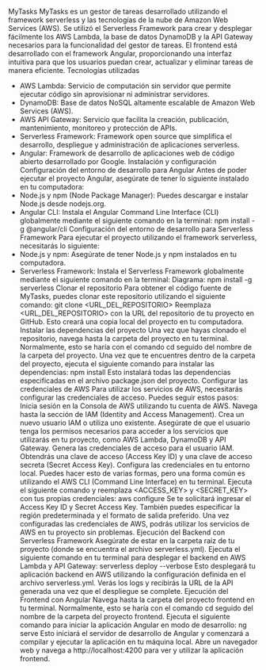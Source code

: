 MyTasks
MyTasks es un gestor de tareas desarrollado utilizando el framework serverless y las tecnologías de la nube de Amazon Web Services (AWS). Se utilizó el Serverless Framework para crear y desplegar fácilmente los AWS Lambda, la base de datos DynamoDB y la API Gateway necesarios para la funcionalidad del gestor de tareas. El frontend está desarrollado con el framework Angular, proporcionando una interfaz intuitiva para que los usuarios puedan crear, actualizar y eliminar tareas de manera eficiente.
Tecnologías utilizadas
- AWS Lambda: Servicio de computación sin servidor que permite ejecutar código sin aprovisionar ni administrar servidores.
- DynamoDB: Base de datos NoSQL altamente escalable de Amazon Web Services (AWS).
- AWS API Gateway: Servicio que facilita la creación, publicación, mantenimiento, monitoreo y protección de APIs.
- Serverless Framework: Framework open source que simplifica el desarrollo, despliegue y administración de aplicaciones serverless.
- Angular: Framework de desarrollo de aplicaciones web de código abierto desarrollado por Google.
Instalación y configuración
Configuración del entorno de desarrollo para Angular
Antes de poder ejecutar el proyecto Angular, asegúrate de tener lo siguiente instalado en tu computadora:
- Node.js y npm (Node Package Manager): Puedes descargar e instalar Node.js desde nodejs.org.
- Angular CLI: Instala el Angular Command Line Interface (CLI) globalmente mediante el siguiente comando en la terminal: npm install -g @angular/cli
Configuración del entorno de desarrollo para Serverless Framework
Para ejecutar el proyecto utilizando el framework serverless, necesitarás lo siguiente:
- Node.js y npm: Asegúrate de tener Node.js y npm instalados en tu computadora.
- Serverless Framework: Instala el Serverless Framework globalmente mediante el siguiente comando en la terminal:
Diagrama: npm install -g serverless
Clonar el repositorio
Para obtener el código fuente de MyTasks, puedes clonar este repositorio utilizando el siguiente comando: git clone <URL_DEL_REPOSITORIO>
Reemplaza <URL_DEL_REPOSITORIO> con la URL del repositorio de tu proyecto en GitHub. Esto creará una copia local del proyecto en tu computadora.
Instalar las dependencias del proyecto
Una vez que hayas clonado el repositorio, navega hasta la carpeta del proyecto en tu terminal. Normalmente, esto se haría con el comando cd seguido del nombre de la carpeta del proyecto.
Una vez que te encuentres dentro de la carpeta del proyecto, ejecuta el siguiente comando para instalar las dependencias: npm install
Esto instalará todas las dependencias especificadas en el archivo package.json del proyecto.
Configurar las credenciales de AWS
Para utilizar los servicios de AWS, necesitarás configurar las credenciales de acceso. Puedes seguir estos pasos:
Inicia sesión en la Consola de AWS utilizando tu cuenta de AWS.
Navega hasta la sección de IAM (Identity and Access Management).
Crea un nuevo usuario IAM o utiliza uno existente. Asegúrate de que el usuario tenga los permisos necesarios para acceder a los servicios que utilizarás en tu proyecto, como AWS Lambda, DynamoDB y API Gateway.
Genera las credenciales de acceso para el usuario IAM. Obtendrás una clave de acceso (Access Key ID) y una clave de acceso secreta (Secret Access Key).
Configura las credenciales en tu entorno local. Puedes hacer esto de varias formas, pero una forma común es utilizando el AWS CLI (Command Line Interface) en tu terminal. Ejecuta el siguiente comando y reemplaza <ACCESS_KEY> y <SECRET_KEY> con tus propias credenciales: aws configure
Se te solicitará ingresar el Access Key ID y Secret Access Key. También puedes especificar la región predeterminada y el formato de salida preferido.
Una vez configuradas las credenciales de AWS, podrás utilizar los servicios de AWS en tu proyecto sin problemas.
Ejecución del Backend con Serverless Framework
Asegúrate de estar en la carpeta raíz de tu proyecto (donde se encuentra el archivo serverless.yml).
Ejecuta el siguiente comando en tu terminal para desplegar el backend en AWS Lambda y API Gateway: serverless deploy --verbose
Esto desplegará tu aplicación backend en AWS utilizando la configuración definida en el archivo serverless.yml. Verás los logs y recibirás la URL de la API generada una vez que el despliegue se complete.
Ejecución del Frontend con Angular
Navega hasta la carpeta del proyecto frontend en tu terminal. Normalmente, esto se haría con el comando cd seguido del nombre de la carpeta del proyecto frontend.
Ejecuta el siguiente comando para iniciar la aplicación Angular en modo de desarrollo: ng serve
Esto iniciará el servidor de desarrollo de Angular y comenzará a compilar y ejecutar la aplicación en tu máquina local.
Abre un navegador web y navega a http://localhost:4200 para ver y utilizar la aplicación frontend.